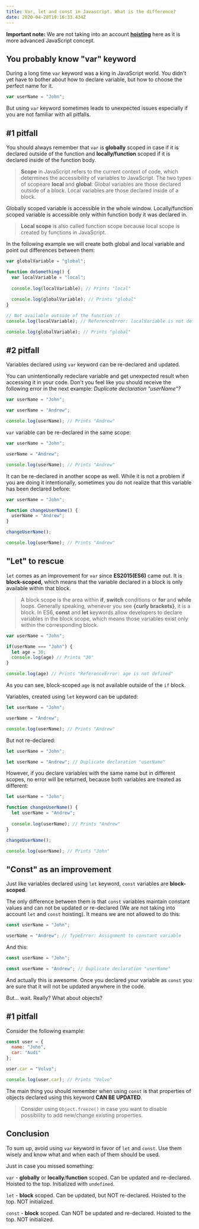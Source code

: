 ```yaml
---
title: Var, let and const in Javascript. What is the difference?
date: 2020-04-28T19:16:33.434Z
---
```

**Important note:** We are not taking into an account **[hoisting](https://scotch.io/tutorials/understanding-hoisting-in-javascript)** here as it is more advanced JavaScript concept.

## You probably know "var" keyword

During a long time `var` keyword was a king in JavaScript world. You didn't yet have to bother about how to declare variable, but how to choose the perfect name for it.

```javascript
var userName = "John";
```

But using `var` keyword sometimes leads to unexpected issues especially if you are not familiar with all pitfalls. 

## \#1 pitfall

You should always remember that `var` is **globally** scoped in case if it is declared outside of the function and **locally/function** scoped if it is declared inside of the function body.

> **Scope** in JavaScript refers to the current context of code, which determines the accessibility of variables to JavaScript. The two types of scopeare **local** and **global**: Global variables are those declared outside of a block. Local variables are those declared inside of a block.

Globally scoped variable is accessible in the whole window. Locally/function scoped variable is accessible only within function body it was declared in.

> **Local scope** is also called function scope because local scope is created by functions in JavaScript.

In the following example we will create both global and local variable and point out differences between them:

```javascript
var globalVariable = "global";

function doSomething() {
  var localVariable = "local";
  
  console.log(localVariable); // Prints "local"
  
  console.log(globalVariable); // Prints "global"
}

// Not available outside of the function ;(
console.log(localVariable); // ReferenceError: localVariable is not defined

console.log(globalVariable); // Prints "global"
```

## \#2 pitfall

Variables declared using `var` keyword can be re-declared and updated.

You can unintentionally redeclare variable and get unexpected result when accessing it in your code. Don't you feel like you should receive the following error in the next example: *Duplicate declaration "userName"?*

```javascript
var userName = "John";

var userName = "Andrew";

console.log(userName); // Prints "Andrew"
```

`var` variable can be re-declared in the same scope:

```javascript
var userName = "John";

userName = "Andrew";

console.log(userName); // Prints "Andrew"
```

It can be re-declared in another scope as well. While it is not a problem if you are doing it intentionally, sometimes you do not realize that this variable has been declared before:

```javascript
var userName = "John";

function changeUserName() {
  userName = "Andrew";
}

changeUserName();

console.log(userName); // Prints "Andrew"
```

## "Let" to rescue

`let` comes as an improvement for `var` since **ES2015(ES6)** came out. It is **block-scoped,** which means that the variable declared in a block is only available within that block.

> A block scope is the area within **if**, **switch** conditions or **for** and **while** loops. Generally speaking, whenever you see **{curly brackets}**, it is a block. In ES6, **const** and **let** keywords allow developers to declare variables in the block scope, which means those variables exist only within the corresponding block.

```javascript
var userName = "John";

if(userName === "John") {
  let age = 30;
  console.log(age) // Prints "30"
}

console.log(age) // Prints "ReferenceError: age is not defined"
```

As you can see, block-scoped `age` is not available outside of the `if` block.

Variables, created using `let` keyword can be updated:

```javascript
let userName = "John";

userName = "Andrew";

console.log(userName); // Prints "Andrew"
```

But not re-declared:

```javascript
let userName = "John";

let userName = "Andrew"; // Duplicate declaration "userName"
```

However, if you declare variables with the same name but in different scopes, no error will be returned, because both variables are treated as different:

```javascript
let userName = "John";

function changeUserName() {
  let userName = "Andrew";
  
  console.log(userName); // Prints "Andrew"
}

changeUserName();

console.log(userName); // Prints "John"
```

## "Const" as an improvement

Just like variables declared using `let` keyword, `const` variables are **block-scoped**. 

The only difference between them is that `const` variables maintain constant values and can not be updated or re-declared (We are not taking into account `let` and `const` hoisting). It means we are not allowed to do this:

```javascript
const userName = "John";

userName = "Andrew"; // TypeError: Assignment to constant variable
```

And this:

```javascript
const userName = "John";

const userName = "Andrew"; // Duplicate declaration "userName"
```

And actually this is awesome. Once you declared your variable as `const` you are sure that it will not be updated anywhere in the code.

But... wait. Really? What about objects?

## \#1 pitfall

Consider the following example:

```javascript
const user = {
  name: "John",
  car: "Audi"
};

user.car = "Volvo";

console.log(user.car); // Prints "Volvo"
```

The main thing you should remember when using `const` is that properties of objects declared using this keyword **CAN BE UPDATED**.

> Consider using `Object.freeze()` in case you want to disable possibility to add new/change existing properties.

## Conclusion

To sum up, avoid using `var` keyword in favor of `let` and `const`. Use them wisely and know what and when each of them should be used.

Just in case you missed something:

`var` - **globally** or **locally**/**function** scoped. Can be updated and re-declared. Hoisted to the top. Initialized with `undefined`.

`let` - **block** scoped. Can be updated, but NOT re-declared. Hoisted to the top. NOT initialized.

`const` - **block** scoped. Can NOT be updated and re-declared. Hoisted to the top. NOT initialized.